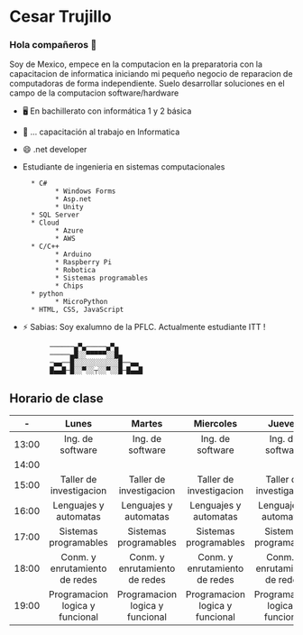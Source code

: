 # Cesar Trujillo

### Hola compañeros 👋

Soy de Mexico, empece en la computacion en la preparatoria con la capacitacion de informatica iniciando mi pequeño negocio de reparacion de computadoras de forma independiente. 
Suelo desarrollar soluciones en el campo de la computacion software/hardware

- 🖥 En bachillerato con informática 1 y 2 básica

- 📲 ... capacitación al trabajo en Informatica

- 😄 .net developer

- Estudiante de ingenieria en sistemas computacionales

        * C#
              * Windows Forms
              * Asp.net
              * Unity
        * SQL Server
        * Cloud
              * Azure 
              * AWS
        * C/C++
              * Arduino
              * Raspberry Pi
              * Robotica
              * Sistemas programables
              * Chips
        * python
              * MicroPython
        * HTML, CSS, JavaScript

- ⚡ Sabias: Soy exalumno de la PFLC. Actualmente estudiante ITT !

```
          ──────▄▀▄─────▄▀▄
          ─────▄█░░▀▀▀▀▀░░█▄
          ─▄▄──█░░░░░░░░░░░█──▄▄
          █▄▄█─█░░▀░░┬░░▀░░█─█▄▄█
```

## Horario de clase

| -                 | Lunes                 | Martes                | Miercoles             | Jueves                | Viernes               | 
| -------------     | :---:                 | :---:                 | :---:                 | :---:                 | :---:                 |
| 13:00             |Ing. de software       |Ing. de software       |Ing. de software       |Ing. de software       |Ing. de software       |
| 14:00             |                       |                       |                       |                       |                       |  
| 15:00             |Taller de investigacion|Taller de investigacion|Taller de investigacion|Taller de investigacion|                       |  
| 16:00             |Lenguajes y automatas  |Lenguajes y automatas  |Lenguajes y automatas  |Lenguajes y automatas  |Lenguajes y automatas  |                       
| 17:00             |Sistemas programables  |Sistemas programables  |Sistemas programables  |Sistemas programables  |                       |                       
| 18:00             |Conm. y enrutamiento de redes|Conm. y enrutamiento de redes |Conm. y enrutamiento de redes |Conm. y enrutamiento de redes|Conm. y enrutamiento de redes|  
| 19:00             |Programacion logica y funcional|Programacion logica y funcional|Programacion logica y funcional|Programacion logica y funcional | | 
